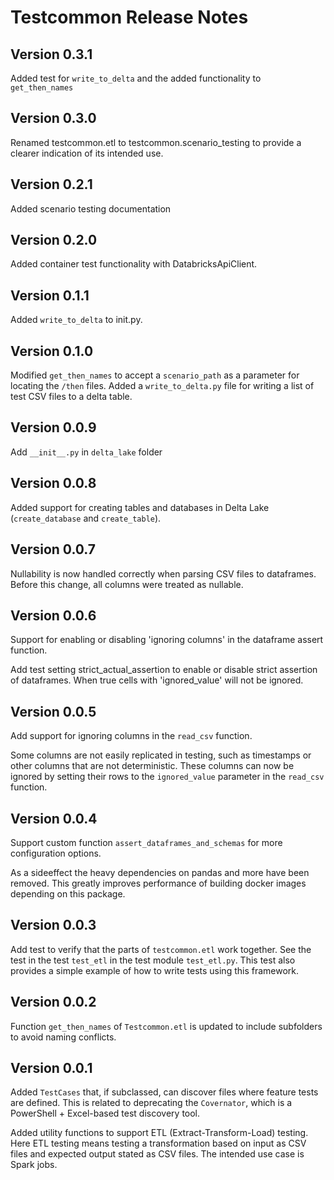 # Testcommon Release Notes

## Version 0.3.1

Added test for `write_to_delta` and the added functionality to `get_then_names`

## Version 0.3.0

Renamed testcommon.etl to testcommon.scenario_testing to provide a clearer indication of its intended use.

## Version 0.2.1

Added scenario testing documentation

## Version 0.2.0

Added container test functionality with DatabricksApiClient.

## Version 0.1.1

Added `write_to_delta` to init.py.

## Version 0.1.0

Modified `get_then_names` to accept a `scenario_path` as a parameter for locating the `/then` files.
Added a `write_to_delta.py` file for writing a list of test CSV files to a delta table.

## Version 0.0.9

Add `__init__.py` in `delta_lake` folder

## Version 0.0.8

Added support for creating tables and databases in Delta Lake (`create_database` and `create_table`).

## Version 0.0.7

Nullability is now handled correctly when parsing CSV files to dataframes.
Before this change, all columns were treated as nullable.

## Version 0.0.6

Support for enabling or disabling 'ignoring columns' in the dataframe assert function.

Add test setting strict_actual_assertion to enable or disable strict assertion of dataframes.
When true cells with 'ignored_value' will not be ignored.

## Version 0.0.5

Add support for ignoring columns in the `read_csv` function.

Some columns are not easily replicated in testing, such as timestamps or other columns that are not deterministic.
These columns can now be ignored by setting their rows to the `ignored_value` parameter in the `read_csv` function.

## Version 0.0.4

Support custom function `assert_dataframes_and_schemas` for more configuration options.

As a sideeffect the heavy dependencies on pandas and more have been removed. This
greatly improves performance of building docker images depending on this package.

## Version 0.0.3

Add test to verify that the parts of `testcommon.etl` work together.
See the test in the test `test_etl` in the test module `test_etl.py`.
This test also provides a simple example of how to write tests using this framework.

## Version 0.0.2

Function `get_then_names` of `Testcommon.etl` is updated to include subfolders to avoid naming conflicts.

## Version 0.0.1

Added `TestCases` that, if subclassed, can discover files where feature tests are defined. This is related to
deprecating the `Covernator`, which is a PowerShell + Excel-based test discovery tool.

Added utility functions to support ETL (Extract-Transform-Load) testing. Here ETL testing means testing a transformation
based on input as CSV files and expected output stated as CSV files.
The intended use case is Spark jobs.
